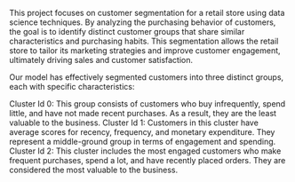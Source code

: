 
This project focuses on customer segmentation for a retail store using data science techniques. 
By analyzing the purchasing behavior of customers, the goal is to identify distinct customer groups that share similar characteristics and purchasing habits.
This segmentation allows the retail store to tailor its marketing strategies and improve customer engagement,
ultimately driving sales and customer satisfaction.

Our model has effectively segmented customers into three distinct groups, each with specific characteristics:

Cluster Id 0: This group consists of customers who buy infrequently, spend little, and have not made recent purchases.
As a result, they are the least valuable to the business.
Cluster Id 1: Customers in this cluster have average scores for recency, frequency, and monetary expenditure. 
They represent a middle-ground group in terms of engagement and spending.
Cluster Id 2: This cluster includes the most engaged customers who make frequent purchases, 
spend a lot, and have recently placed orders. They are considered the most valuable to the business.
